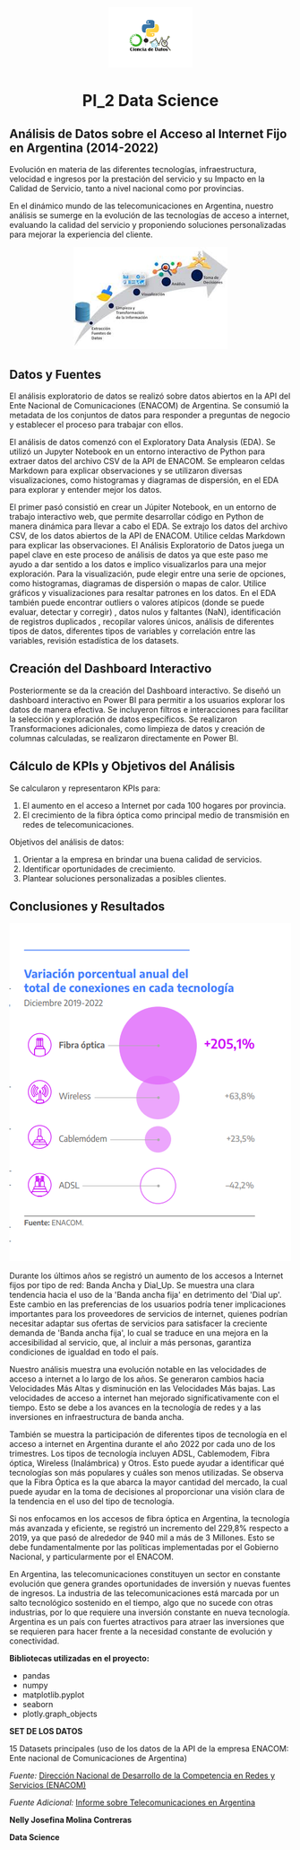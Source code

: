 <div align="center">
  <img src="img/img1.png" alt="Logotipo" width="150">
  <h1>PI_2 Data Science </h1>
</div>



## Análisis de Datos sobre el Acceso al Internet Fijo en Argentina (2014-2022)

Evolución en materia de las diferentes tecnologías, infraestructura, velocidad e ingresos por la prestación del servicio  y su Impacto en la Calidad de Servicio, tanto a nivel nacional como por provincias. 

En el dinámico mundo de las telecomunicaciones en Argentina, nuestro análisis se sumerge en la evolución de las tecnologías de acceso a internet, evaluando la calidad del servicio y proponiendo soluciones personalizadas para mejorar la experiencia del cliente.

<p align="center">
  <img src="img/img2.jpg" alt="Texto Alternativo">
</p>

## Datos y Fuentes

El análisis exploratorio de datos se realizó sobre datos abiertos en la API del Ente Nacional de Comunicaciones (ENACOM) de Argentina. Se consumió la metadata de los conjuntos de datos para responder a preguntas de negocio y establecer el proceso para trabajar con ellos.

El análisis de datos comenzó con el Exploratory Data Analysis (EDA). Se utilizó un Jupyter Notebook en un entorno interactivo de Python para extraer datos del archivo CSV de la API de ENACOM. Se emplearon celdas Markdown para explicar observaciones y se utilizaron diversas visualizaciones, como histogramas y diagramas de dispersión, en el EDA para explorar y entender mejor los datos.

 El primer pasó consistió en crear un Júpiter Notebook, en un entorno de trabajo interactivo web, que permite desarrollar código en Python de manera dinámica para llevar a cabo el EDA. Se extrajo los datos del archivo CSV, de los datos abiertos de la  API de ENACOM. Utilice celdas Markdown para explicar las  observaciones. El Análisis Exploratorio de Datos juega un papel clave en este proceso de análisis de datos ya que este paso me ayudo a dar sentido a los datos e implico visualizarlos para una mejor exploración. Para la visualización, pude elegir entre una serie de opciones, como histogramas, diagramas de dispersión o mapas de calor. Utilice gráficos y visualizaciones para resaltar patrones en los datos. En el EDA también puede encontrar outliers o valores atípicos (donde se puede evaluar, detectar y corregir) , datos nulos y faltantes (NaN), identificación de registros duplicados , recopilar valores únicos, análisis de diferentes tipos de datos, diferentes tipos de variables y correlación entre las variables, revisión estadística de los datasets.


## Creación del Dashboard Interactivo

Posteriormente se da la creación del Dashboard interactivo. Se diseñó un dashboard interactivo en Power BI para permitir a los usuarios explorar los datos de manera efectiva. Se incluyeron filtros e interacciones para facilitar la selección y exploración de datos específicos. Se realizaron Transformaciones adicionales, como limpieza de datos y creación de columnas calculadas, se realizaron directamente en Power BI.

## Cálculo de KPIs y Objetivos del Análisis

Se calcularon y representaron KPIs para:
1. El aumento en el acceso a Internet por cada 100 hogares por provincia.
2. El crecimiento de la fibra óptica como principal medio de transmisión en redes de telecomunicaciones.

Objetivos del análisis de datos:
1. Orientar a la empresa en brindar una buena calidad de servicios.
2. Identificar oportunidades de crecimiento.
3. Plantear soluciones personalizadas a posibles clientes.

## Conclusiones y Resultados
![Texto Alternativo](img/img3.png)

Durante los últimos años se registró un aumento de los accesos a Internet fijos por tipo de red: Banda Ancha y Dial_Up. Se muestra una clara tendencia hacia el uso de la 'Banda ancha fija' en detrimento del 'Dial up'. Este cambio en las preferencias de los usuarios podría tener implicaciones importantes para los proveedores de servicios de internet, quienes podrían necesitar adaptar sus ofertas de servicios para satisfacer la creciente demanda de 'Banda ancha fija', lo cual se traduce en una mejora en la accesibilidad al servicio, que, al incluir a más personas, garantiza condiciones de igualdad en todo el país.

Nuestro análisis muestra una evolución notable en las velocidades de acceso a internet a lo largo de los años. Se generaron cambios hacia Velocidades Más Altas y disminución en las Velocidades Más bajas. Las velocidades de acceso a internet han mejorado significativamente con el tiempo. Esto se debe a los avances en la tecnología de redes y a las inversiones en infraestructura de banda ancha.

También se muestra la participación de diferentes tipos de tecnología en el acceso a internet en Argentina durante el año 2022 por cada uno de los trimestres. Los tipos de tecnología incluyen ADSL, Cablemodem, Fibra óptica, Wireless (Inalámbrica) y Otros. Esto puede ayudar a identificar qué tecnologías son más populares y cuáles son menos utilizadas. Se observa que la Fibra Óptica es la que abarca la mayor cantidad del mercado, la cual puede ayudar en la toma de decisiones al proporcionar una visión clara de la tendencia en el uso del tipo de tecnología.

Si nos enfocamos en los accesos de fibra óptica en Argentina, la tecnología más avanzada y eficiente, se registró un incremento del 229,8% respecto a 2019, ya que pasó de alrededor de 940 mil a más de 3 Millones. Esto se debe fundamentalmente por las políticas implementadas por el Gobierno Nacional, y particularmente por el ENACOM.

En Argentina, las telecomunicaciones constituyen un sector en constante evolución que genera grandes oportunidades de inversión y nuevas fuentes de ingresos. La industria de las telecomunicaciones está marcada por un salto tecnológico sostenido en el tiempo, algo que no sucede con otras industrias, por lo que requiere una inversión constante en nueva tecnología. Argentina es un país con fuertes atractivos para atraer las inversiones que se requieren para hacer frente a la necesidad constante de evolución y conectividad.




**Bibliotecas utilizadas en el proyecto:**
- pandas
- numpy
- matplotlib.pyplot
- seaborn
- plotly.graph_objects


**SET DE LOS DATOS** 

15 Datasets principales (uso de los datos de la API de la empresa ENACOM: Ente nacional de Comunicaciones de Argentina)

*Fuente:* [Dirección Nacional de Desarrollo de la Competencia en Redes y Servicios (ENACOM)](https://www.enacom.gob.ar/institucional)

*Fuente Adicional:* [Informe sobre Telecomunicaciones en Argentina](https://www.inversionycomercio.ar/pdf/sectores/telecomunicaciones/AAICI_TecnoTEL.pdf)


**Nelly Josefina Molina Contreras**

**Data Science** 

